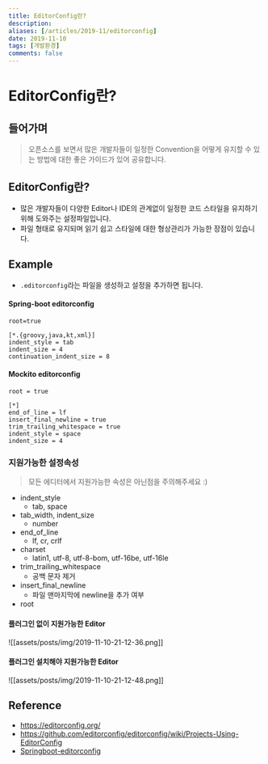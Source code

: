 ```yaml
---
title: EditorConfig란?
description: 
aliases: [/articles/2019-11/editorconfig]
date: 2019-11-10
tags: [개발환경]
comments: false
---
```

# EditorConfig란?
## 들어가며
> 오픈소스를 보면서 많은 개발자들이 일정한 Convention을 어떻게 유지할 수 있는 방법에 대한 좋은 가이드가 있어 공유합니다.

## EditorConfig란?
- 많은 개발자들이 다양한 Editor나 IDE의 관계없이 일정한 코드 스타일을 유지하기 위해 도와주는 설정파일입니다.
- 파일 형태로 유지되며 읽기 쉽고 스타일에 대한 형상관리가 가능한 장점이 있습니다.

## Example
- `.editorconfig`라는 파일을 생성하고 설정을 추가하면 됩니다.

#### Spring-boot editorconfig
```
root=true

[*.{groovy,java,kt,xml}]
indent_style = tab
indent_size = 4
continuation_indent_size = 8
```

#### Mockito editorconfig
```
root = true

[*]
end_of_line = lf
insert_final_newline = true
trim_trailing_whitespace = true
indent_style = space
indent_size = 4
```

### 지원가능한 설정속성
> 모든 에디터에서 지원가능한 속성은 아닌점을 주의해주세요 :)

- indent_style
  - tab, space
- tab_width, indent_size
  - number
- end_of_line
  - lf, cr, crlf
- charset
  - latin1, utf-8, utf-8-bom, utf-16be, utf-16le
- trim_trailing_whitespace
  - 공백 문자 제거
- insert_final_newline
  - 파일 맨마지막에 newline을 추가 여부
- root

#### 플러그인 없이 지원가능한 Editor
![[assets/posts/img/2019-11-10-21-12-36.png]]

#### 플러그인 설치해야 지원가능한 Editor
![[assets/posts/img/2019-11-10-21-12-48.png]]

## Reference
- <https://editorconfig.org/>
- <https://github.com/editorconfig/editorconfig/wiki/Projects-Using-EditorConfig>
- [Springboot-editorconfig](https://github.com/spring-projects/spring-boot/blob/master/.editorconfig)


